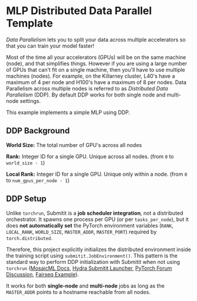 # MLP Distributed Data Parallel Template

*Data Parallelism* lets you to split your data across multiple accelerators so that you can train your model faster!

Most of the time all your accelerators (GPUs) will be on the same machine (node), and that simplifies things. However if you are using a large number of GPUs that can't fit on a single machine, then you'll have to use multiple machines (nodes). For example, on the Killarney cluster, L40's have a maximum of 4 per node and H100's have a maximum of 8 per nodes. Data Parallelism across multiple nodes is referred to as *Distributed Data Parallelism* (DDP). By default DDP works for both single node and multi-node settings.

This example implements a simple MLP using DDP.

## DDP Background

**World Size:** The total number of GPU's across all nodes

**Rank:** Integer ID for a single GPU. Unique across all nodes. (from `0` to `world_size - 1`)

**Local Rank:** Integer ID for a single GPU. Unique only within a node. (from `0` to `num_gpus_per_node - 1`)

## DDP Setup

Unlike `torchrun`, Submitit is a **job scheduler integration**, not a distributed orchestrator. It spawns one process per GPU (or per `tasks_per_node`), but it does **not automatically set** the PyTorch environment variables (`RANK`, `LOCAL_RANK`, `WORLD_SIZE`, `MASTER_ADDR`, `MASTER_PORT`) required by `torch.distributed`.

Therefore, this project explicitly initializes the distributed environment inside the training script using `submitit.JobEnvironment()`.
This pattern is the standard way to perform DDP initialization with Submitit when not using `torchrun`
([MosaicML Docs](https://docs.mosaicml.com/projects/composer/en/stable/examples/training_with_submitit.html),
[Hydra Submitit Launcher](https://hydra.cc/docs/plugins/submitit_launcher/),
[PyTorch Forum Discussion](https://discuss.pytorch.org/t/using-submitit-for-distributed-training/121881),
[Fairseq Example](https://github.com/facebookresearch/fairseq/blob/main/examples/language_model/submitit_train.py)).

It works for both **single-node** and **multi-node** jobs as long as the `MASTER_ADDR` points to a hostname reachable from all nodes.
